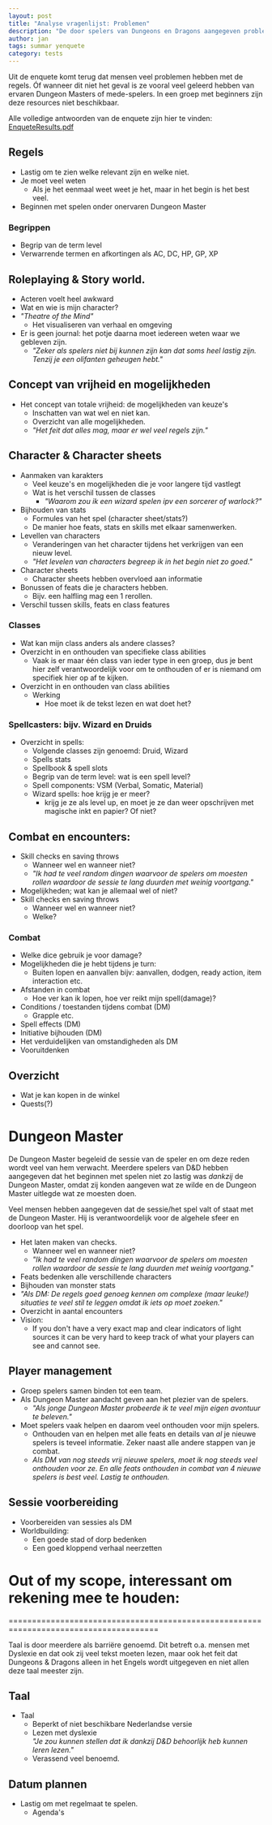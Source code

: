 ```yaml
---
layout: post
title: "Analyse vragenlijst: Problemen"
description: "De door spelers van Dungeons en Dragons aangegeven problemen bij het eerste keer spelen van Dungeons en Dragons."
author: jan
tags: summar yenquete
category: tests
---
```


Uit de enquete komt terug dat mensen veel problemen hebben met de regels. Óf wanneer dit niet het geval is ze vooral veel geleerd hebben van ervaren Dungeon Masters of mede-spelers. In een groep met beginners zijn deze resources niet beschikbaar.

Alle volledige antwoorden van de enquete zijn hier te vinden: [EnqueteResults.pdf]({{site.url}}/assets/EnqueteResults.pdf)

## Regels
- Lastig om te zien welke relevant zijn en welke niet.
- Je moet veel weten
	- Als je het eenmaal weet weet je het, maar in het begin is het best veel.
- Beginnen met spelen onder onervaren Dungeon Master
	
### Begrippen
- Begrip van de term level
- Verwarrende termen en afkortingen als AC, DC, HP, GP, XP

## Roleplaying & Story world.
- Acteren voelt heel awkward
- Wat en wie is mijn character?
- _"Theatre of the Mind"_
	- Het visualiseren van verhaal en omgeving
- Er is geen journal: het potje daarna moet iedereen weten waar we gebleven zijn. 
	- *"Zeker als spelers niet bij kunnen zijn kan dat soms heel lastig zijn. Tenzij je een olifanten geheugen hebt."*

## Concept van vrijheid en mogelijkheden
- Het concept van totale vrijheid: de mogelijkheden van keuze's
	- Inschatten van wat wel en niet kan.
	- Overzicht van alle mogelijkheden.
	- *"Het feit dat alles mag, maar er wel veel regels zijn."*

## Character & Character sheets
- Aanmaken van karakters
	- Veel keuze's en mogelijkheden die je voor langere tijd vastlegt
	- Wat is het verschil tussen de classes
		- _"Waarom zou ik een wizard spelen ipv een sorcerer of warlock?"_
- Bijhouden van stats
	- Formules van het spel (character sheet/stats?)
	- De manier hoe feats, stats en skills met elkaar samenwerken.
- Levellen van characters
	- Veranderingen van het character tijdens het verkrijgen van een nieuw level.
	- *"Het levelen van characters begreep ik in het begin niet zo goed."*
- Character sheets
	- Character sheets hebben overvloed aan informatie
- Bonussen of feats die je characters hebben.
	- Bijv. een halfling mag een 1 rerollen.
- Verschil tussen skills, feats en class features

### Classes
- Wat kan mijn class anders als andere classes?
- Overzicht in en onthouden van specifieke class abilities
	- Vaak is er maar één class van ieder type in een groep, dus je bent hier zelf verantwoordelijk voor om te onthouden of er is niemand om specifiek hier op af te kijken. 
- Overzicht in en onthouden van class abilities
	- Werking
		- Hoe moet ik de tekst lezen en wat doet het?

### Spellcasters: bijv. Wizard en Druids
- Overzicht in spells:
	- Volgende classes zijn genoemd: Druid, Wizard
	- Spells stats
	- Spellbook & spell slots
	- Begrip van de term level: wat is een spell level?
	- Spell components: VSM (Verbal, Somatic, Material)
	- Wizard spells: hoe krijg je er meer?
		- krijg je ze als level up, en moet je ze dan weer opschrijven met magische inkt en papier? Of niet?

## Combat en encounters:
- Skill checks en saving throws 
	- Wanneer wel en wanneer niet?
	- *"Ik had te veel random dingen waarvoor de spelers om moesten rollen waardoor de sessie te lang duurden met weinig voortgang."*
- Mogelijkheden; wat kan je allemaal wel of niet?
- Skill checks en saving throws
	- Wanneer wel en wanneer niet?
	- Welke?

### Combat
- Welke dice gebruik je voor damage?
- Mogelijkheden die je hebt tijdens je turn:
	- Buiten lopen en aanvallen bijv: aanvallen, dodgen, ready action, item interaction etc.
- Afstanden in combat
	- Hoe ver kan ik lopen, hoe ver reikt mijn spell(damage)?
- Conditions / toestanden tijdens combat (DM)
	- Grapple etc.
- Spell effects (DM)
- Initiative bijhouden (DM)
- Het verduidelijken van omstandigheden als DM
- Vooruitdenken

## Overzicht
- Wat je kan kopen in de winkel
- Quests(?)

# Dungeon Master
De Dungeon Master begeleid de sessie van de speler en om deze reden wordt veel van hem verwacht. Meerdere spelers van D&D hebben aangegeven dat het beginnen met spelen niet zo lastig was _dankzij_ de Dungeon Master, omdat zij konden aangeven wat ze wilde en de Dungeon Master uitlegde wat ze moesten doen. 

Veel mensen hebben aangegeven dat de sessie/het spel valt of staat met de Dungeon Master. Hij is verantwoordelijk voor de algehele sfeer en doorloop van het spel.

- Het laten maken van checks.
	- Wanneer wel en wanneer niet?
	- *"Ik had te veel random dingen waarvoor de spelers om moesten rollen waardoor de sessie te lang duurden met weinig voortgang."*
- Feats bedenken alle verschillende characters
- Bijhouden van monster stats
- *"Als DM: De regels goed genoeg kennen om complexe (maar leuke!) situaties te veel stil te leggen omdat ik iets op moet zoeken."*
- Overzicht in aantal encounters
- Vision:
	- If you don't have a very exact map and clear indicators of light sources it can be very hard to keep track of what your players can see and cannot see.

## Player management
- Groep spelers samen binden tot een team.
- Als Dungeon Master aandacht geven aan het plezier van de spelers.
	- *"Als jonge Dungeon Master probeerde ik te veel mijn eigen avontuur te beleven."* 
- Moet spelers vaak helpen en daarom veel onthouden voor mijn spelers.
	- Onthouden van en helpen met alle feats en details van *al* je nieuwe spelers is teveel informatie. Zeker naast alle andere stappen van je combat.
	- *_Als DM van nog steeds vrij nieuwe spelers, moet ik nog steeds veel onthouden voor ze. En alle feats onthouden in combat van 4 nieuwe spelers is best veel. Lastig te onthouden._*

## Sessie voorbereiding
- Voorbereiden van sessies als DM
- Worldbuilding:
	- Een goede stad of dorp bedenken
	- Een goed kloppend verhaal neerzetten


# Out of my scope, interessant om rekening mee te houden:
======================================================================================

Taal is door meerdere als barriëre genoemd. Dit betreft o.a. mensen met Dyslexie en dat ook zij veel tekst moeten lezen, maar ook het feit dat Dungeons & Dragons alleen in het Engels wordt uitgegeven en niet allen deze taal meester zijn.

## Taal
- Taal
	- Beperkt of niet beschikbare Nederlandse versie
	- Lezen met dyslexie  
		_"Je zou kunnen stellen dat ik dankzij D&D behoorlijk heb kunnen leren lezen."_ 
	- Verassend veel benoemd.

## Datum plannen
- Lastig om met regelmaat te spelen.
	- Agenda's